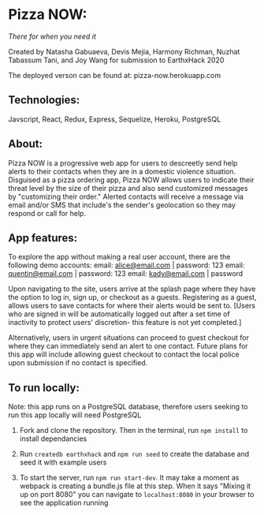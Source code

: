 # Pizza NOW:

_There for when you need it_

Created by Natasha Gabuaeva, Devis Mejia, Harmony Richman, Nuzhat Tabassum Tani, and Joy Wang for submission to EarthxHack 2020

The deployed verson can be found at: pizza-now.herokuapp.com

## Technologies:

Javscript, React, Redux, Express, Sequelize, Heroku, PostgreSQL

## About:

Pizza NOW is a progressive web app for users to descreetly send help alerts to their contacts when they are in a domestic violence situation. Disguised as a pizza ordering app, Pizza NOW allows users to indicate their threat level by the size of their pizza and also send customized messages by "customizing their order." Alerted contacts will receive a message via email and/or SMS that include's the sender's geolocation so they may respond or call for help.

## App features:

To explore the app without making a real user account, there are the following demo accounts:
email: alice@email.com | password: 123
email: quentin@email.com | password: 123
email: kady@email.com | password

Upon navigating to the site, users arrive at the splash page where they have the option to log in, sign up, or checkout as a guests. Registering as a guest, allows users to save contacts for where their alerts would be sent to. [Users who are signed in will be automatically logged out after a set time of inactivity to protect users' discretion- this feature is not yet completed.]

Alternatively, users in urgent situations can proceed to guest checkout for where they can immediately send an alert to one contact. Future plans for this app will include allowing guest checkout to contact the local police upon submission if no contact is specified.

## To run locally:

Note: this app runs on a PostgreSQL database, therefore users seeking to run this app locally will need PostgreSQL

1.  Fork and clone the repository. Then in the terminal, run `npm install` to install dependancies

2.  Run `createdb earthxhack` and `npm run seed` to create the database and seed it with example users

3.  To start the server, run `npm run start-dev`. It may take a moment as webpack is creating a bundle.js file at this step. When it says "Mixing it up on port 8080" you can navigate to `localhost:8080` in your browser to see the application running
